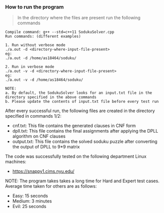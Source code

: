 ### How to run the program

> In the directory where the files are present run the following commands

```
Compile command: g++ --std=c++11 SodukuSolver.cpp
Run commands: (different examples)

1. Run without verbose mode
./a.out -d <directory-where-input-file-present>
eg:
./a.out -d /home/as18464/soduku/

2. Run in verbose mode
./a.out -v -d <directory-where-input-file-present>
eg:
./a.out -v -d /home/as18464/soduku/

NOTE: 
a. By default, the SodukuSolver looks for an input.txt file in the directory specified in the above commands
b. Please update the contents of input.txt file before every test run
```

After every successful run, the following files are created in the directory specified in commands 1/2:

- cnf.txt: This file contains the generated clauses in CNF form
- dpll.txt: This file contains the final assignments after applying the DPLL algorithm on CNF clauses
- output.txt: This file contains the solved soduku puzzle after converting the output of DPLL to 9*9 matrix

The code was successfully tested on the following department Linux machines:
- https://snappy1.cims.nyu.edu/

NOTE:
The program takes takes a long time for Hard and Expert test cases.
Average time taken for others are as follows:
- Easy: 15 seconds
- Medium: 3 minutes
- Evil: 25 seconds
